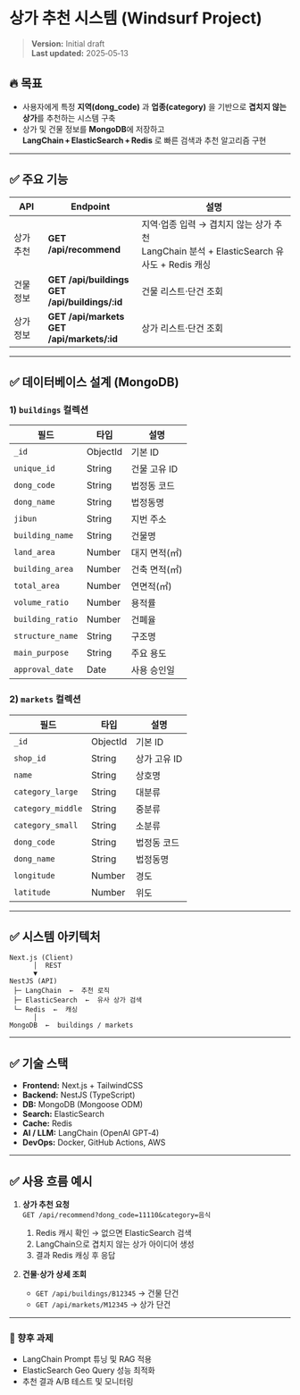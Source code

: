 # 상가 추천 시스템 (Windsurf Project)

> **Version:** Initial draft  
> **Last updated:** 2025‑05‑13

## 🔥 목표
- 사용자에게 특정 **지역(dong_code)** 과 **업종(category)** 을 기반으로 **겹치지 않는 상가**를 추천하는 시스템 구축  
- 상가 및 건물 정보를 **MongoDB**에 저장하고 **LangChain + ElasticSearch + Redis** 로 빠른 검색과 추천 알고리즘 구현

---

## ✅ 주요 기능

| API | Endpoint | 설명 |
| --- | --- | --- |
| 상가 추천 | **GET /api/recommend** | 지역·업종 입력 → 겹치지 않는 상가 추천<br>LangChain 분석 + ElasticSearch 유사도 + Redis 캐싱 |
| 건물 정보 | **GET /api/buildings**<br>**GET /api/buildings/:id** | 건물 리스트·단건 조회 |
| 상가 정보 | **GET /api/markets**<br>**GET /api/markets/:id** | 상가 리스트·단건 조회 |

---

## ✅ 데이터베이스 설계 (MongoDB)

### 1) `buildings` 컬렉션

| 필드 | 타입 | 설명 |
| --- | --- | --- |
| `_id` | ObjectId | 기본 ID |
| `unique_id` | String | 건물 고유 ID |
| `dong_code` | String | 법정동 코드 |
| `dong_name` | String | 법정동명 |
| `jibun` | String | 지번 주소 |
| `building_name` | String | 건물명 |
| `land_area` | Number | 대지 면적(㎡) |
| `building_area` | Number | 건축 면적(㎡) |
| `total_area` | Number | 연면적(㎡) |
| `volume_ratio` | Number | 용적률 |
| `building_ratio` | Number | 건폐율 |
| `structure_name` | String | 구조명 |
| `main_purpose` | String | 주요 용도 |
| `approval_date` | Date | 사용 승인일 |

### 2) `markets` 컬렉션

| 필드 | 타입 | 설명 |
| --- | --- | --- |
| `_id` | ObjectId | 기본 ID |
| `shop_id` | String | 상가 고유 ID |
| `name` | String | 상호명 |
| `category_large` | String | 대분류 |
| `category_middle` | String | 중분류 |
| `category_small` | String | 소분류 |
| `dong_code` | String | 법정동 코드 |
| `dong_name` | String | 법정동명 |
| `longitude` | Number | 경도 |
| `latitude` | Number | 위도 |

---

## ✅ 시스템 아키텍처

```
Next.js (Client)
      │  REST
      ▼
NestJS (API)
 ├─ LangChain  ←  추천 로직
 ├─ ElasticSearch  ←  유사 상가 검색
 └─ Redis  ←  캐싱
      │
MongoDB  ←  buildings / markets
```

---

## ✅ 기술 스택
- **Frontend:** Next.js + TailwindCSS
- **Backend:** NestJS (TypeScript)
- **DB:** MongoDB (Mongoose ODM)
- **Search:** ElasticSearch
- **Cache:** Redis
- **AI / LLM:** LangChain (OpenAI GPT‑4)
- **DevOps:** Docker, GitHub Actions, AWS

---

## ✅ 사용 흐름 예시

1. **상가 추천 요청**  
   `GET /api/recommend?dong_code=11110&category=음식`  
   1. Redis 캐시 확인 → 없으면 ElasticSearch 검색  
   2. LangChain으로 겹치지 않는 상가 아이디어 생성  
   3. 결과 Redis 캐싱 후 응답

2. **건물·상가 상세 조회**  
   - `GET /api/buildings/B12345` → 건물 단건  
   - `GET /api/markets/M12345` → 상가 단건

---

### 📌 향후 과제
- LangChain Prompt 튜닝 및 RAG 적용  
- ElasticSearch Geo Query 성능 최적화  
- 추천 결과 A/B 테스트 및 모니터링

